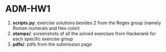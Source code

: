 # ADM-HW1

1. **scripts.py**: exercise solutions besides 2 from the Regex group (namely Roman numerals and Hex color)
2. **stamps/**: screenshots of all the solved exercises from Hackerank for each specific exercise group
3. **pdfs/**: pdfs from the submission page
